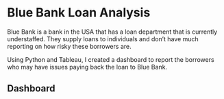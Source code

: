 # Blue Bank Loan Analysis
Blue Bank is a bank in the USA that has a loan department that is currently understaffed.
They supply loans to individuals and don’t have much reporting on how risky these
borrowers are.

Using Python and Tableau, I created a dashboard to report the borrowers who may have issues paying back the loan to Blue Bank.

## Dashboard
